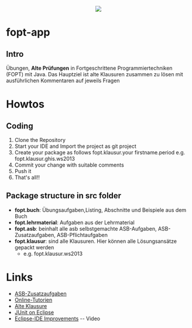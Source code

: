 
<p align="center">
     <a href="https://circleci.com/gh/Ghislain1/workflows/fopt-app/tree/master" title="Build Status"><img src="https://circleci.com/gh/Ghislain1/fopt-app.svg?style=shield&circle-token=3f33dc69061bec9eed0c430fccb9630c9ed3efec">
     </a>
</p>


# fopt-app
## Intro
Übungen, **Alte Prüfungen** in Fortgeschrittene Programmiertechniken (FOPT) mit Java.
Das Hauptziel ist alte Klausuren zusammen zu lösen mit ausführlichen Kommentaren auf  jeweils Fragen
# Howtos
##  Coding
1. Clone the Repository 
1. Start your IDE and Import the project as git project
1. Create your package as follows fopt.klausur.your firstname.period e.g. fopt.klausur.ghis.ws2013
1. Commit your change with suitable comments
1. Push it 
1. That's all!!
## Package structure in src folder
- **fopt.buch**: Übungsaufgaben,Listing, Abschnitte und Beispiele aus dem Buch
- **fopt.lehrmaterial**: Aufgaben aus der Lehrmaterial 
- **fopt.asb**: beinhalt alle asb selbstgemachte ASB-Aufgaben, ASB-Zusatzaufgaben,  ASB-Pflichtaufgaben
- **fopt.klausur**: sind alle Klausuren. Hier können alle Lösungsansätze gepackt werden
     - e.g. fopt.klausur.ws2013 

# Links
* [ASB-Zusatzaufgaben](https://olat.vcrp.de/auth/RepositoryEntry/2535325809/CourseNode/92787204650784)
* [Online-Tutorien](https://olat.vcrp.de/auth/RepositoryEntry/2535325809/CourseNode/94291001914984)
* [Alte Klausure](https://drive.google.com/drive/folders/0B9ZkMECasmz5WlJSQ194Q0FwTG8)
* [JUnit on Eclipse](https://www.eclipse.org/community/eclipse_newsletter/2017/october/article5.php)
* [Eclipse-IDE Improvements](https://www.youtube.com/watch?v=U-ZTkhek5TU&feature=youtu.be&t=2m32s) -- Video
